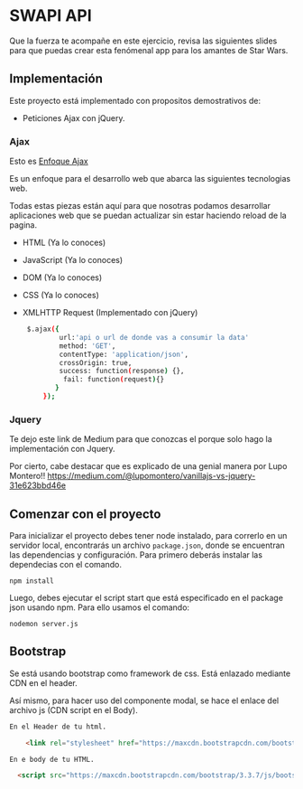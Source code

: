 # SWAPI API

Que la fuerza te acompañe en este ejercicio, revisa las siguientes slides para que puedas crear esta fenómenal app para los amantes de Star Wars.

## Implementación

Este proyecto está implementado con propositos demostrativos de:

- Peticiones Ajax con jQuery.

### Ajax

Esto es [Enfoque Ajax](http://adaptivepath.org/ideas/ajax-new-approach-web-applications/)

Es un enfoque para el desarrollo web que abarca las siguientes tecnologias web.

Todas estas piezas están aquí para que nosotras podamos desarrollar aplicaciones web que se puedan actualizar sin estar haciendo reload de la pagina.

- HTML (Ya lo conoces)
- JavaScript (Ya lo conoces)
- DOM (Ya lo conoces)
- CSS (Ya lo conoces)
- XMLHTTP Request (Implementado con jQuery)

    ```bash
     $.ajax({
             url:'api o url de donde vas a consumir la data'
             method: 'GET',
             contentType: 'application/json',
             crossOrigin: true,
             success: function(response) {},
              fail: function(request){}
            }
         });
    ```

### Jquery

Te dejo este link de Medium para que conozcas el porque solo hago la implementación con Jquery.

Por cierto, cabe destacar que es explicado de una genial manera por Lupo Montero!!
https://medium.com/@lupomontero/vanillajs-vs-jquery-31e623bbd46e

## Comenzar con el proyecto

Para inicializar el proyecto debes tener node instalado, para correrlo en un servidor local, encontrarás un archivo `package.json`, donde se encuentran las dependencias y configuración. 
Para primero deberás instalar las dependecias con el comando.

```
npm install
```

Luego, debes ejecutar el script start que está especificado en el package json usando npm.
Para ello usamos el comando: 

```
nodemon server.js
```

## Bootstrap

Se está usando bootstrap como framework de css. Está enlazado mediante CDN en el header.

Así mismo, para hacer uso del componente modal, se hace el enlace del archivo js (CDN script en el Body).

```HTML
En el Header de tu html.

    <link rel="stylesheet" href="https://maxcdn.bootstrapcdn.com/bootstrap/3.3.7/css/bootstrap.min.css" integrity="sha384-BVYiiSIFeK1dGmJRAkycuHAHRg32OmUcww7on3RYdg4Va+PmSTsz/K68vbdEjh4u" crossorigin="anonymous">
```

```HTML
En e body de tu HTML.

  <script src="https://maxcdn.bootstrapcdn.com/bootstrap/3.3.7/js/bootstrap.min.js" integrity="sha384-Tc5IQib027qvyjSMfHjOMaLkfuWVxZxUPnCJA7l2mCWNIpG9mGCD8wGNIcPD7Txa" crossorigin="anonymous"></script>
```